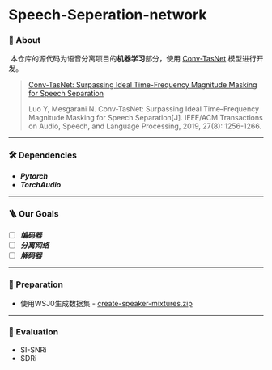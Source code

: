 # Speech-Seperation-network
### 🏡 About

​	本仓库的源代码为语音分离项目的**机器学习**部分，使用 [Conv-TasNet](https://ieeexplore.ieee.org/document/8707065) 模型进行开发。

> [Conv-TasNet: Surpassing Ideal Time-Frequency Magnitude Masking for Speech Separation](https://ieeexplore.ieee.org/document/8707065)
>
> Luo Y, Mesgarani N. Conv-TasNet: Surpassing Ideal Time–Frequency Magnitude Masking for Speech Separation[J]. IEEE/ACM Transactions on Audio, Speech, and Language Processing, 2019, 27(8): 1256-1266.

---

### 🛠️ Dependencies
- ***Pytorch***
- ***TorchAudio***

---

### 🪜 Our Goals
- [ ] ***编码器***
- [ ] ***分离网络***
- [ ] ***解码器***

---

### 🔗 Preparation
- 使用WSJ0生成数据集 - [create-speaker-mixtures.zip](http://www.merl.com/demos/deep-clustering/create-speaker-mixtures.zip) 

---

### 🏁 Evaluation

- SI-SNRi
- SDRi
